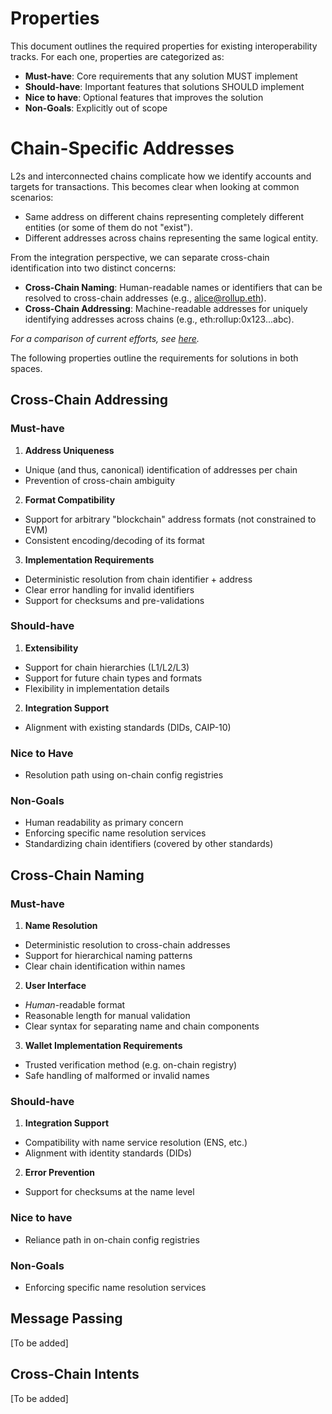 # Properties

This document outlines the required properties for existing interoperability tracks. For each one, properties are categorized as:

- **Must-have**: Core requirements that any solution MUST implement
- **Should-have**: Important features that solutions SHOULD implement
- **Nice to have**: Optional features that improves the solution
- **Non-Goals**: Explicitly out of scope

# Chain-Specific Addresses

L2s and interconnected chains complicate how we identify accounts and targets for transactions. This becomes clear when looking at common scenarios:
* Same address on different chains representing completely different entities (or some of them do not "exist").
* Different addresses across chains representing the same logical entity.

From the integration perspective, we can separate cross-chain identification into two distinct concerns:

- **Cross-Chain Naming**: Human-readable names or identifiers that can be resolved to cross-chain addresses (e.g., alice@rollup.eth).
- **Cross-Chain Addressing**: Machine-readable addresses for uniquely identifying addresses across chains (e.g., eth:rollup:0x123...abc).

_For a comparison of current efforts, see [here](./docs/addresses-current-efforts.md)._

The following properties outline the requirements for solutions in both spaces.

## Cross-Chain Addressing

### Must-have

1. **Address Uniqueness**
- Unique (and thus, canonical) identification of addresses per chain
- Prevention of cross-chain ambiguity

2. **Format Compatibility**
- Support for arbitrary "blockchain" address formats (not constrained to EVM)
- Consistent encoding/decoding of its format

3. **Implementation Requirements**
- Deterministic resolution from chain identifier + address
- Clear error handling for invalid identifiers
- Support for checksums and pre-validations

### Should-have

1. **Extensibility**
- Support for chain hierarchies (L1/L2/L3)
- Support for future chain types and formats
- Flexibility in implementation details

2. **Integration Support**
- Alignment with existing standards (DIDs, CAIP-10)

### Nice to Have

- Resolution path using on-chain config registries

### Non-Goals

- Human readability as primary concern
- Enforcing specific name resolution services
- Standardizing chain identifiers (covered by other standards)

## Cross-Chain Naming

### Must-have

1. **Name Resolution**
- Deterministic resolution to cross-chain addresses
- Support for hierarchical naming patterns
- Clear chain identification within names

2. **User Interface**
- _Human_-readable format
- Reasonable length for manual validation
- Clear syntax for separating name and chain components

3. **Wallet Implementation Requirements**
- Trusted verification method (e.g. on-chain registry)
- Safe handling of malformed or invalid names

### Should-have

1. **Integration Support**
- Compatibility with name service resolution (ENS, etc.)
- Alignment with identity standards (DIDs)

2. **Error Prevention**
- Support for checksums at the name level

### Nice to have
- Reliance path in on-chain config registries

### Non-Goals
- Enforcing specific name resolution services

## Message Passing

[To be added]

## Cross-Chain Intents

[To be added]
